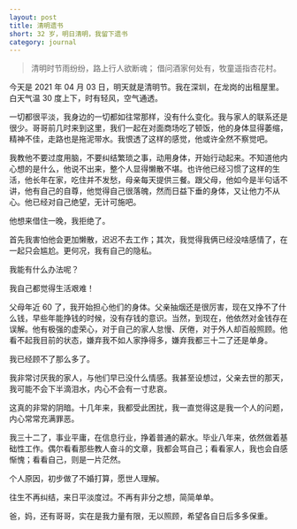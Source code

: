 ```yaml
---
layout: post
title: 清明遗书
short: 32 岁，明日清明，我留下遗书
category: journal
---
```


<blockquote>
  <p>
  清明时节雨纷纷，路上行人欲断魂；
  借问酒家何处有，牧童遥指杏花村。
  </p>
</blockquote>

今天是 2021 年 04 月 03 日，明天就是清明节。我在深圳，在龙岗的出租屋里。白天气温 30 度上下，时有轻风，空气通透。

一切都很平淡，我身边的一切都如往常那样，没有什么变化。我与家人的联系还是很少。哥哥前几时来到这里，我们一起在对面商场吃了顿饭，他的身体显得萎缩，精神不佳，走路也是拖泥带水。我恨透了这样的感觉，他或许全然不察觉吧。

我教他不要过度用脑，不要纠结繁琐之事，动用身体，开始行动起来。不知道他内心想的是什么，他说不出来，整个人显得懒散不堪。也许他已经习惯了这样的生活，他长年在家，吃住并不发愁，母亲每天提供三餐。跟父母，他如今是半句话不讲，他有自己的自尊，他觉得自己很落魄，然而日益下垂的身体，又让他力不从心。他已经对自己绝望，无计可施吧。

他想来借住一晚，我拒绝了。

首先我害怕他会更加懒散，迟迟不去工作；其次，我觉得我俩已经没啥感情了，在一起只会尴尬。更何况，我有自己的隐私。

我能有什么办法呢？

我自己都觉得生活艰难！

父母年近 60 了，我开始担心他们的身体。父亲抽烟还是很厉害，现在又挣不了什么钱，早些年能挣钱的时候，没有存钱的意识。当然，到现在，他依然对金钱存在误解。他有极强的虚荣心，对于自己的家人怠慢、厌倦，对于外人却百般照顾。他看不起我目前的状态，嫌弃我不如人家挣得多，嫌弃我都三十二了还是单身。

我已经顾不了那么多了。

我非常讨厌我的家人，与他们早已没什么情感。我甚至设想过，父亲去世的那天，我可能不会下半滴泪水，内心不会有一寸悲哀。

这真的非常的阴暗。十几年来，我都受此困扰，我一直觉得这是我一个人的问题，内心常常充满罪恶。

我三十二了，事业平庸，在信息行业，挣着普通的薪水。毕业八年来，依然做着基础性工作。偶尔看看那些教人奋斗的文章，我都会骂自己；看看家人，我也会自感惭愧；看看自己，则是一片茫然。

个人原因，初步做了不婚打算，愿世人理解。

往生不再纠结，来日平淡度过。不再有非分之想，简简单单。

爸，妈，还有哥哥，实在是我力量有限，无以照顾，希望各自日后多多保重。
